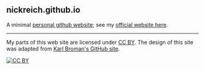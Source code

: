## nickreich.github.io

A minimal [personal github website](http://nickreich.github.io); see my [official website here](http://people.umass.edu/nick).

---

My parts of this web site are licensed under
[CC BY](http://creativecommons.org/licenses/by/3.0/).
The design of this site was adapted from [Karl Broman's GitHub site](https://github.com/kbroman).

[![CC BY](http://i.creativecommons.org/l/by/3.0/88x31.png)](http://creativecommons.org/licenses/by/3.0/)
